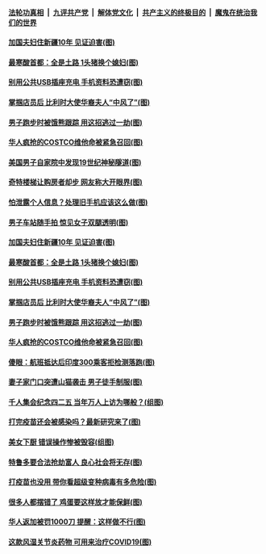 ####  [法轮功真相](../../../../basic/blob/master/README.md?t=04251832) &nbsp;|&nbsp; [九评共产党](../../../../9ping.md/blob/master/README.md?t=04251832) &nbsp;|&nbsp; [解体党文化](../../../../jtdwh.md/blob/master/README.md?t=04251832)  &nbsp;|&nbsp; [共产主义的终极目的](../../../../gczydzjmd.md/blob/master/README.md?t=04251832) &nbsp;|&nbsp; [魔鬼在统治我们的世界](../../../../mgztzwmdsj.md/blob/master/README.md?t=04251832) 

#### [加国夫妇住新疆10年 见证迫害(图)](../pages/p3/969700.md?t=04251832) 

#### [最寒酸首都：全是土路 1头猪换个媳妇(图)](../pages/p3/969358.md?t=04251832) 

#### [别用公共USB插座充电 手机资料恐遭窃(图)](../pages/p3/969693.md?t=04251832) 

#### [掌掴店员后 比利时大使华裔夫人“中风了”(图)](../pages/p3/969668.md?t=04251832) 

#### [男子跑步时被饿熊跟踪 用这招逃过一劫(图)](../pages/p3/969681.md?t=04251832) 

#### [华人疯抢的COSTCO维他命被紧急召回(图)](../pages/p3/969666.md?t=04251832) 

#### [美国男子自家院中发现19世纪神秘隧道(图)](../pages/p3/969813.md?t=04251832) 

#### [奇特楼梯让购房者却步 网友称大开眼界(图)](../pages/p3/969801.md?t=04251832) 

#### [怕泄露个人信息？处理旧手机应该这么做(图)](../pages/p3/969465.md?t=04251832) 

#### [男子车站随手拍 惊见女子双腿透明(图)](../pages/p3/969364.md?t=04251832) 

#### [加国夫妇住新疆10年 见证迫害(图)](../pages/p3/969700.md?t=04251832) 

#### [最寒酸首都：全是土路 1头猪换个媳妇(图)](../pages/p3/969358.md?t=04251832) 

#### [别用公共USB插座充电 手机资料恐遭窃(图)](../pages/p3/969693.md?t=04251832) 

#### [掌掴店员后 比利时大使华裔夫人“中风了”(图)](../pages/p3/969668.md?t=04251832) 

#### [男子跑步时被饿熊跟踪 用这招逃过一劫(图)](../pages/p3/969681.md?t=04251832) 

#### [华人疯抢的COSTCO维他命被紧急召回(图)](../pages/p3/969666.md?t=04251832) 

#### [傻眼：航班抵达后印度300乘客拒检测落跑(图)](../pages/p3/969661.md?t=04251832) 

#### [妻子家门口突遭山猫袭击 男子徒手制服(图)](../pages/p3/969627.md?t=04251832) 

#### [千人集会纪念四二五 当年万人上访为哪般？(组图)](../pages/p3/969583.md?t=04251832) 

#### [打完疫苗还会被感染吗？最新研究来了(图)](../pages/p3/969590.md?t=04251832) 

#### [美女下厨 错误操作惨被毁容(组图)](../pages/p3/969592.md?t=04251832) 

#### [特鲁多要合法抢劫富人 良心社会将无存(图)](../pages/p3/969585.md?t=04251832) 

#### [打疫苗也没用 带你看超级变种病毒有多危险(图)](../pages/p3/969587.md?t=04251832) 

#### [很多人都摆错了 鸡蛋要这样放才能保鲜(图)](../pages/p3/969578.md?t=04251832) 

#### [华人返加被罚1000刀 提醒：这样做不行(图)](../pages/p3/969567.md?t=04251832) 

#### [这款风湿关节炎药物 可用来治疗COVID19(图)](../pages/p3/969548.md?t=04251832) 

